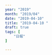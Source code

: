 ```yaml
---
year: "2019"
month: "2019/04"
date: "2019-04-10"
title: "2019-04-10 "
draft: true
tags: [
    "日報"
]

---
```


